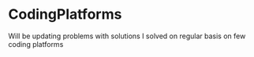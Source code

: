# CodingPlatforms
Will be updating problems with solutions I solved on regular basis on few coding platforms
